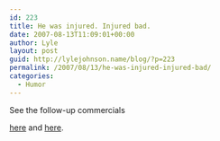 ```yaml
---
id: 223
title: He was injured. Injured bad.
date: 2007-08-13T11:09:01+00:00
author: Lyle
layout: post
guid: http://lylejohnson.name/blog/?p=223
permalink: /2007/08/13/he-was-injured-injured-bad/
categories:
  - Humor
---
```

See the follow-up commercials 

[here](http://www.youtube.com/watch?v=a189xAYBRv8) and [here](http://www.youtube.com/watch?v=w5DwIcnpBCA).</p>